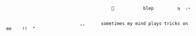                                             🦇           𝚋𝚕𝚎𝚙         ♍︎  ☆⋆


                                ,,      sometimes my mind plays tricks on me    !!  "
  

